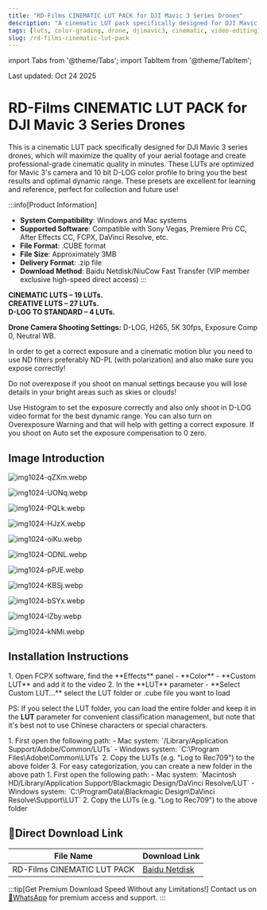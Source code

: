 ```yaml
---
title: "RD-Films CINEMATIC LUT PACK for DJI Mavic 3 Series Drones"
description: "A cinematic LUT pack specifically designed for DJI Mavic 3 series drones to maximize the quality of your aerial footage and create professional-grade cinematic quality in minutes."
tags: [luts, color-grading, drone, djimavic3, cinematic, video-editing]
slug: /rd-films-cinematic-lut-pack
---
```


import Tabs from '@theme/Tabs';
import TabItem from '@theme/TabItem';

Last updated: Oct 24 2025

# RD-Films CINEMATIC LUT PACK for DJI Mavic 3 Series Drones

This is a cinematic LUT pack specifically designed for DJI Mavic 3 series drones, which will maximize the quality of your aerial footage and create professional-grade cinematic quality in minutes. These LUTs are optimized for Mavic 3's camera and 10 bit D-LOG color profile to bring you the best results and optimal dynamic range. These presets are excellent for learning and reference, perfect for collection and future use!

:::info[Product Information]
- **System Compatibility**: Windows and Mac systems
- **Supported Software**: Compatible with Sony Vegas, Premiere Pro CC, After Effects CC, FCPX, DaVinci Resolve, etc.
- **File Format**: .CUBE format
- **File Size**: Approximately 3MB
- **Delivery Format**: .zip file
- **Download Method**: Baidu Netdisk/NiuCow Fast Transfer (VIP member exclusive high-speed direct access)
:::

**CINEMATIC LUTS – 19 LUTs.**  
**CREATIVE LUTS – 27 LUTs.**  
**D-LOG TO STANDARD – 4 LUTs.**

**Drone Camera Shooting Settings:**
D-LOG, H265, 5K 30fps, Exposure Comp 0, Neutral WB.

In order to get a correct exposure and a cinematic motion blur you need to use ND filters preferably ND-PL (with polarization) and also make sure you expose correctly!

Do not overexpose if you shoot on manual settings because you will lose details in your bright areas such as skies or clouds!

Use Histogram to set the exposure correctly and also only shoot in D-LOG video format for the best dynamic range. You can also turn on Overexposure Warning and that will help with getting a correct exposure. If you shoot on Auto set the exposure compensation to 0 zero.


## Image Introduction

![img1024-qZXm.webp](https://list.ucards.store/d/img/img1024-qZXm.webp)

![img1024-UONq.webp](https://list.ucards.store/d/img/img1024-UONq.webp)

![img1024-PQLk.webp](https://list.ucards.store/d/img/img1024-PQLk.webp)

![img1024-HJzX.webp](https://list.ucards.store/d/img/img1024-HJzX.webp)

![img1024-oiKu.webp](https://list.ucards.store/d/img/img1024-oiKu.webp)

![img1024-ODNL.webp](https://list.ucards.store/d/img/img1024-ODNL.webp)

![img1024-pPJE.webp](https://list.ucards.store/d/img/img1024-pPJE.webp)

![img1024-KBSj.webp](https://list.ucards.store/d/img/img1024-KBSj.webp)

![img1024-bSYx.webp](https://list.ucards.store/d/img/img1024-bSYx.webp)

![img1024-IZby.webp](https://list.ucards.store/d/img/img1024-IZby.webp)

![img1024-kNMi.webp](https://list.ucards.store/d/img/img1024-kNMi.webp)

## Installation Instructions

<Tabs>
<TabItem value="fcpx" label="Final Cut Pro X">
  1. Open FCPX software, find the **Effects** panel - **Color** - **Custom LUT** and add it to the video
  2. In the **LUT** parameter - **Select Custom LUT...** select the LUT folder or .cube file you want to load

  PS: If you select the LUT folder, you can load the entire folder and keep it in the **LUT** parameter for convenient classification management, but note that it's best not to use Chinese characters or special characters.
</TabItem>

<TabItem value="premiere" label="Premiere Pro">
  1. First open the following path:
     - Mac system: `/Library/Application Support/Adobe/Common/LUTs`
     - Windows system: `C:\Program Files\Adobe\Common\LUTs`
  2. Copy the LUTs (e.g. "Log to Rec709") to the above folder
  3. For easy categorization, you can create a new folder in the above path
</TabItem>

<TabItem value="davinci" label="DaVinci Resolve">
  1. First open the following path:
     - Mac system: `Macintosh HD/Library/Application Support/Blackmagic Design/DaVinci Resolve/LUT`
     - Windows system: `C:\ProgramData\Blackmagic Design\DaVinci Resolve\Support\LUT`
  2. Copy the LUTs (e.g. "Log to Rec709") to the above folder
</TabItem>
</Tabs>

## 🚀Direct Download Link

| File Name | Download Link |
|-----------|----------------|
| RD-Films CINEMATIC LUT PACK | [Baidu Netdisk](https://www.vfx123.com/rd-films-cinematic-lut-pack.html) |

:::tip[Get Premium Download Speed Without any Limitations!]
Contact us on [💬WhatsApp](https://wa.me/+8613237610083) for premium access and support.
:::
